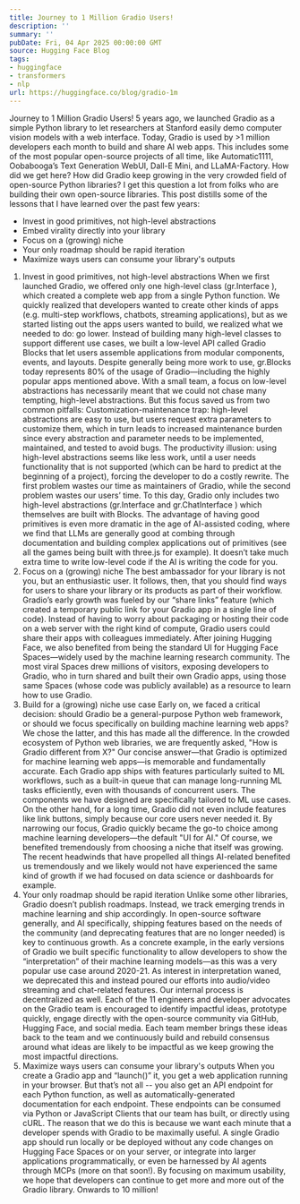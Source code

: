 ```yaml
---
title: Journey to 1 Million Gradio Users!
description: ''
summary: ''
pubDate: Fri, 04 Apr 2025 00:00:00 GMT
source: Hugging Face Blog
tags:
- huggingface
- transformers
- nlp
url: https://huggingface.co/blog/gradio-1m
---
```


Journey to 1 Million Gradio Users!
5 years ago, we launched Gradio as a simple Python library to let researchers at Stanford easily demo computer vision models with a web interface.
Today, Gradio is used by >1 million developers each month to build and share AI web apps. This includes some of the most popular open-source projects of all time, like Automatic1111, Oobabooga’s Text Generation WebUI, Dall-E Mini, and LLaMA-Factory.
How did we get here? How did Gradio keep growing in the very crowded field of open-source Python libraries? I get this question a lot from folks who are building their own open-source libraries. This post distills some of the lessons that I have learned over the past few years:
- Invest in good primitives, not high-level abstractions
- Embed virality directly into your library
- Focus on a (growing) niche
- Your only roadmap should be rapid iteration
- Maximize ways users can consume your library's outputs
1. Invest in good primitives, not high-level abstractions
When we first launched Gradio, we offered only one high-level class (gr.Interface
), which created a complete web app from a single Python function. We quickly realized that developers wanted to create other kinds of apps (e.g. multi-step workflows, chatbots, streaming applications), but as we started listing out the apps users wanted to build, we realized what we needed to do: go lower.
Instead of building many high-level classes to support different use cases, we built a low-level API called Gradio Blocks that let users assemble applications from modular components, events, and layouts. Despite generally being more work to use, gr.Blocks
today represents 80% of the usage of Gradio—including the highly popular apps mentioned above.
With a small team, a focus on low-level abstractions has necessarily meant that we could not chase many tempting, high-level abstractions. But this focus saved us from two common pitfalls:
Customization-maintenance trap: high-level abstractions are easy to use, but users request extra parameters to customize them, which in turn leads to increased maintenance burden since every abstraction and parameter needs to be implemented, maintained, and tested to avoid bugs.
The productivity illusion: using high-level abstractions seems like less work, until a user needs functionality that is not supported (which can be hard to predict at the beginning of a project), forcing the developer to do a costly rewrite.
The first problem wastes our time as maintainers of Gradio, while the second problem wastes our users’ time. To this day, Gradio only includes two high-level abstractions (gr.Interface
and gr.ChatInterface
) which themselves are built with Blocks.
The advantage of having good primitives is even more dramatic in the age of AI-assisted coding, where we find that LLMs are generally good at combing through documentation and building complex applications out of primitives (see all the games being built with three.js
for example). It doesn’t take much extra time to write low-level code if the AI is writing the code for you.
2. Focus on a (growing) niche
The best ambassador for your library is not you, but an enthusiastic user. It follows, then, that you should find ways for users to share your library or its products as part of their workflow. Gradio’s early growth was fueled by our “share links” feature (which created a temporary public link for your Gradio app in a single line of code). Instead of having to worry about packaging or hosting their code on a web server with the right kind of compute, Gradio users could share their apps with colleagues immediately.
After joining Hugging Face, we also benefited from being the standard UI for Hugging Face Spaces—widely used by the machine learning research community. The most viral Spaces drew millions of visitors, exposing developers to Gradio, who in turn shared and built their own Gradio apps, using those same Spaces (whose code was publicly available) as a resource to learn how to use Gradio.
3. Build for a (growing) niche use case
Early on, we faced a critical decision: should Gradio be a general-purpose Python web framework, or should we focus specifically on building machine learning web apps? We chose the latter, and this has made all the difference.
In the crowded ecosystem of Python web libraries, we are frequently asked, "How is Gradio different from X?" Our concise answer—that Gradio is optimized for machine learning web apps—is memorable and fundamentally accurate. Each Gradio app ships with features particularly suited to ML workflows, such as a built-in queue that can manage long-running ML tasks efficiently, even with thousands of concurrent users. The components we have designed are specifically tailored to ML use cases. On the other hand, for a long time, Gradio did not even include features like link buttons, simply because our core users never needed it. By narrowing our focus, Gradio quickly became the go-to choice among machine learning developers—the default "UI for AI."
Of course, we benefited tremendously from choosing a niche that itself was growing. The recent headwinds that have propelled all things AI-related benefited us tremendously and we likely would not have experienced the same kind of growth if we had focused on data science or dashboards for example.
4. Your only roadmap should be rapid iteration
Unlike some other libraries, Gradio doesn’t publish roadmaps. Instead, we track emerging trends in machine learning and ship accordingly. In open-source software generally, and AI specifically, shipping features based on the needs of the community (and deprecating features that are no longer needed) is key to continuous growth. As a concrete example, in the early versions of Gradio we built specific functionality to allow developers to show the “interpretation” of their machine learning models—as this was a very popular use case around 2020-21. As interest in interpretation waned, we deprecated this and instead poured our efforts into audio/video streaming and chat-related features.
Our internal process is decentralized as well. Each of the 11 engineers and developer advocates on the Gradio team is encouraged to identify impactful ideas, prototype quickly, engage directly with the open-source community via GitHub, Hugging Face, and social media. Each team member brings these ideas back to the team and we continuously build and rebuild consensus around what ideas are likely to be impactful as we keep growing the most impactful directions.
5. Maximize ways users can consume your library's outputs
When you create a Gradio app and “launch()” it, you get a web application running in your browser. But that’s not all -- you also get an API endpoint for each Python function, as well as automatically-generated documentation for each endpoint. These endpoints can be consumed via Python or JavaScript Clients that our team has built, or directly using cURL.
The reason that we do this is because we want each minute that a developer spends with Gradio to be maximally useful. A single Gradio app should run locally or be deployed without any code changes on Hugging Face Spaces or on your server, or integrate into larger applications programmatically, or even be harnessed by AI agents through MCPs (more on that soon!). By focusing on maximum usability, we hope that developers can continue to get more and more out of the Gradio library.
Onwards to 10 million!